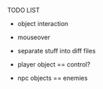 TODO LIST

* object interaction
* mouseover

* separate stuff into diff files

* player object == control?
* npc objects == enemies
